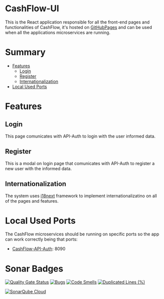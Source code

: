 # CashFlow-UI

This is the React application responsible for all the front-end pages and functionalities of CashFlow, it's hosted on [GitHubPages](https://peralta-cashflow.github.io/CashFlow-UI/) and can be used when all the applications microservices are running.

# Summary

- [Features](#features)
    - [Login](#login)
    - [Register](#register)
    - [Internationalization](#internationalization)
- [Local Used Ports](#local-used-ports)

# Features

## Login

This page comunicates with API-Auth to login with the user informed data.

## Register

This is a modal on login page that comunicates with API-Auth to register a new user with the informed data.

## Internationalization

The system uses [i18next](https://www.i18next.com/) framework to implement internationalizatino on all of the pages and features. 

# Local Used Ports

The CashFlow microservices should be running on specific ports so the app can work correctly being that ports:

- [CashFlow-API-Auth](https://github.com/Peralta-CashFlow/CashFlow-API-Auth): 8090

# Sonar Badges

[![Quality Gate Status](https://sonarcloud.io/api/project_badges/measure?project=Peralta-CashFlow_CashFlow-UI&metric=alert_status)](https://sonarcloud.io/summary/new_code?id=Peralta-CashFlow_CashFlow-UI)
[![Bugs](https://sonarcloud.io/api/project_badges/measure?project=Peralta-CashFlow_CashFlow-UI&metric=bugs)](https://sonarcloud.io/summary/new_code?id=Peralta-CashFlow_CashFlow-UI)
[![Code Smells](https://sonarcloud.io/api/project_badges/measure?project=Peralta-CashFlow_CashFlow-UI&metric=code_smells)](https://sonarcloud.io/summary/new_code?id=Peralta-CashFlow_CashFlow-UI)
[![Duplicated Lines (%)](https://sonarcloud.io/api/project_badges/measure?project=Peralta-CashFlow_CashFlow-UI&metric=duplicated_lines_density)](https://sonarcloud.io/summary/new_code?id=Peralta-CashFlow_CashFlow-UI)

[![SonarQube Cloud](https://sonarcloud.io/images/project_badges/sonarcloud-dark.svg)](https://sonarcloud.io/summary/new_code?id=Peralta-CashFlow_CashFlow-UI)